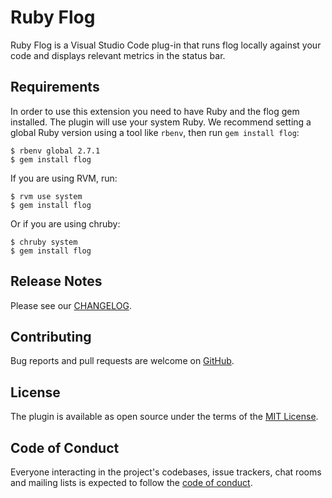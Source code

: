 # Ruby Flog

Ruby Flog is a Visual Studio Code plug-in that runs flog locally against your
code and displays relevant metrics in the status bar.

## Requirements

In order to use this extension you need to have Ruby and the flog gem
installed. The plugin will use your system Ruby. We recommend setting a global
Ruby version using a tool like `rbenv`, then run `gem install flog`:

    $ rbenv global 2.7.1
    $ gem install flog

If you are using RVM, run:

    $ rvm use system
    $ gem install flog

Or if you are using chruby:

    $ chruby system
    $ gem install flog

## Release Notes

Please see our [CHANGELOG][cl].

## Contributing

Bug reports and pull requests are welcome on [GitHub][git].

## License

The plugin is available as open source under the terms of the [MIT License][mit].

## Code of Conduct

Everyone interacting in the project's codebases, issue trackers, chat rooms and
mailing lists is expected to follow the [code of conduct][cod].

[cl]: https://github.com/first-try-software/vs-code-ruby-flog/blob/main/CHANGELOG.md
[git]: https://github.com/first-try-software/vs-code-ruby-flog
[cod]: https://github.com/first-try-software/vs-code-ruby-flog/blob/main/CODE_OF_CONDUCT.md
[mit]: https://opensource.org/licenses/MIT

